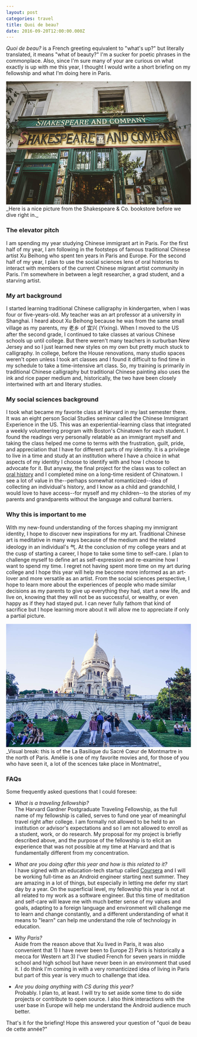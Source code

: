 ```yaml
---
layout: post
categories: travel
title: Quoi de beau?
date: 2016-09-20T12:00:00.000Z
---
```


_Quoi de beau?_ is a French greeting equivalent to "what's up?" but literally translated, it means "what of beauty?" I'm a sucker for poetic phrases in the commonplace. Also, since I'm sure many of your are curious on what exactly is up with me this year, I thought I would write a short briefing on my fellowship and what I'm doing here in Paris. 

<img src="/images/fulls/travel-blog/shakespeare-and-co.jpg" class="fit image"> 
_Here is a nice picture from the Shakespeare & Co. bookstore before we dive right in._

### The elevator pitch
I am spending my year studying Chinese immigrant art in Paris. For the first half of my year, I am following in the footsteps of famous traditional Chinese artist Xu Beihong who spent ten years in Paris and Europe. For the second half of my year, I plan to use the social sciences lens of oral histories to interact with members of the current Chinese migrant artist community in Paris. I'm somewhere in between a legit researcher, a grad student, and a starving artist.

### My art background
I started learning traditional Chinese calligraphy in kindergarten, when I was four or five-years-old. My teacher was an art professor at a university in Shanghai. I heard about Xu Beihong because he was from the same small village as my parents, my 老乡 of 宜兴 (Yixing). When I moved to the US after the second grade, I continued to take classes at various Chinese schools up until college. But there weren't many teachers in surburban New Jersey and so I just learned new styles on my own but pretty much stuck to calligraphy. In college, before the House renovations, many studio spaces weren't open unless I took art classes and I found it difficult to find time in my schedule to take a time-intensive art class. So, my training is primarily in traditional Chinese calligraphy but traditional Chinese painting also uses the ink and rice paper medium and, historically, the two have been closely intertwined with art and literary studies. 

### My social sciences background
I took what became my favorite class at Harvard in my last semester there. It was an eight person Social Studies seminar called the Chinese Immigrant Experience in the US. This was an experiential-learning class that integrated a weekly volunteering program with Boston's Chinatown for each student. I found the readings very personally relatable as an immigrant myself and taking the class helped me come to terms with the frustration, guilt, pride, and appreciation that I have for different parts of my identity. It is a privilege to live in a time and study at an institution where I have a choice in what aspects of my identity I choose to identify with and how I choose to advocate for it. But anyway, the final project for the class was to collect an [oral history](https://en.wikipedia.org/wiki/Oral_history) and I completed mine on a long-time resident of Chinatown. I see a lot of value in the--perhaps somewhat romanticized--idea of collecting an individual's history, and I know as a child and grandchild, I would love to have access--for myself and my children--to the stories of my parents and grandparents without the language and cultural barriers. 

### Why this is important to me
With my new-found understanding of the forces shaping my immigrant identity, I hope to discover new inspirations for my art. Traditional Chinese art is meditative in many ways because of the medium and the related ideology in an individual's 气. At the conclusion of my college years and at the cusp of starting a career, I hope to take some time to self-care. I plan to challenge myself to define art as self-expression and re-examine how I want to spend my time. I regret not having spent more time on my art during college and I hope this year will help me become more informed as an art-lover and more versatile as an artist. From the social sciences perspective, I hope to learn more about the experiences of people who made similar decisions as my parents to give up everything they had, start a new life, and live on, knowing that they will not be as successful, or wealthy, or even happy as if they had stayed put. I can never fully fathom that kind of sacrifice but I hope learning more about it will allow me to appreciate if only a partial picture.


<img src="/images/fulls/travel-blog/sacre-coeur.jpg" class="fit image"> 
_Visual break: this is of the La Basilique du Sacré Cœur de Montmartre in the north of Paris. Amélie is one of my favorite movies and, for those of you who have seen it, a lot of the scences take place in Montmatre!_

### FAQs
Some frequently asked questions that I could foresee:  

* _What is a traveling fellowship?_  
The Harvard Gardner Postgraduate Traveling Fellowship, as the full name of my fellowship is called, serves to fund one year of meaningful travel right after college. I am formally not allowed to be held to an institution or advisor's expectations and so I am not allowed to enroll as a student, work, or do research. My proposal for my project is briefly described above, and the purpose of the fellowship is to elicit an experience that was not possible at my time at Harvard and that is fundamentally different from my concentration. 

* _What are you doing after this year and how is this related to it?_   
I have signed with an education-tech startup called [Coursera](https://www.coursera.org/) and I will be working full-time as an Android engineer starting next summer. They are amazing in a lot of things, but especially in letting me defer my start day by a year. On the superficial level, my fellowship this year is not at all related to my work as a software engineer. But this time of meditation and self-care will leave me with much better sense of my values and goals, adapting to a foreign language and environment will challenge me to learn and change constantly, and a different understanding of what it means to "learn" can help me understand the role of technology in education.  

* _Why Paris?_   
Aside from the reason above that Xu lived in Paris, it was also convenient that 1) I have never been to Europe 2) Paris is historically a mecca for Western art 3) I've studied French for seven years in middle school and high school but have never been in an environment that used it. I do think I'm coming in with a very romanticized idea of living in Paris but part of this year is very much to challenge that idea. 

* _Are you doing anything with CS during this year?_  
Probably. I plan to, at least. I will try to set aside some time to do side projects or contribute to open source. I also think interactions with the user base in Europe will help me understand the Android audience much better. 


That's it for the briefing! Hope this answered your question of "quoi de beau de cette année?"
